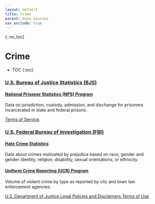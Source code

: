 ```yaml
---
layout: default
title: Crime
parent: Data sources
nav_exclude: true
---
```


{:.no_toc}
# Crime

* TOC
{:toc}

### [U.S. Bureau of Justice Statistics (BJS)](https://bjs.ojp.gov/)

#### [National Prisoner Statistics (NPS) Program](https://bjs.ojp.gov/data-collection/national-prisoner-statistics-nps-program)
Data on jurisdiction, custody, admission, and dischange for prisoners incarcerated in state and federal prisons.

[Terms of Service](https://www.bjs.gov/developer/ncvs/termsofservice.cfm).


### [U.S. Federal Bureau of Investigation (FBI)](https://www.fbi.gov/)

#### [Hate Crime Statistics](https://www.fbi.gov/services/cjis/ucr/hate-crime)
Data about crimes motivated by prejudice based on race, gender and gender identity, religion, disability, sexual orientations, or ethnicity.


#### [Uniform Crime Reporting (UCR) Program](https://www.fbi.gov/services/cjis/ucr)
Volume of violent crime by type as reported by city and town law enforcement agencies.

[U.S. Department of Justice Legal Policies and Disclaimers Terms of Use](https://www.justice.gov/legalpolicies).

